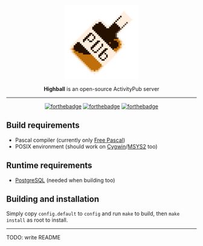 <div align="center">
	<img src="/binary/highball-big.png" width="196" />

**Highball** is an open-source ActivityPub server

---

[![forthebadge](https://forthebadge.com/images/badges/powered-by-coffee.svg)](https://forthebadge.com) [![forthebadge](https://forthebadge.com/images/badges/powered-by-energy-drinks.svg)](https://forthebadge.com) [![forthebadge](https://forthebadge.com/images/badges/powered-by-black-magic.svg)](https://forthebadge.com) 
</div>

## Build requirements

 - Pascal compiler (currently only [Free Pascal](https://www.freepascal.org/))
 - POSIX environment (should work on [Cygwin](https://www.cygwin.com/)/[MSYS2](https://www.msys2.org/) too)

## Runtime requirements

 - [PostgreSQL](https://www.postgresql.org/) (needed when building too)

## Building and installation

Simply copy `config.default` to `config` and run `make` to build, then `make install` as root to install.

---

TODO: write README
